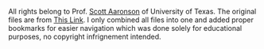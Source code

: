 All rights belong to Prof. [Scott Aaronson](https://www.scottaaronson.com/) of University of Texas.
The original files are from [This Link](http://stellar.mit.edu/S/course/6/fa08/6.896/index.html).
I only combined all files into one and added proper bookmarks for easier navigation which was done solely for educational purposes, no copyright infrignement intended.